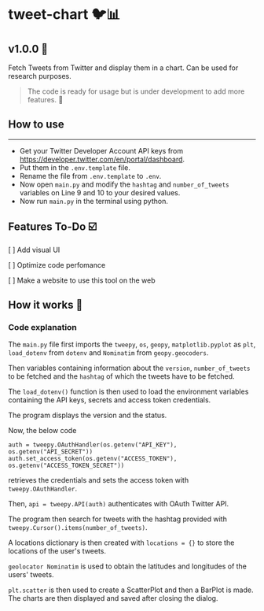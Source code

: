 # tweet-chart 🐦📊
## v1.0.0 🚀
Fetch Tweets from Twitter and display them in a chart. Can be used for research purposes.
>The code is ready for usage but is under development to add more features. 🚀

## How to use
---
- Get your Twitter Developer Account API keys from https://developer.twitter.com/en/portal/dashboard.
- Put them in the `.env.template` file.
- Rename the file from `.env.template` to `.env`.
- Now open `main.py` and modify the `hashtag` and `number_of_tweets` variables on Line 9 and 10 to your desired values.
- Now run `main.py` in the terminal using python.

## Features To-Do ☑️
[ ] Add visual UI

[ ] Optimize code perfomance

[ ] Make a website to use this tool on the web

## How it works 🤔
### Code explanation 

The `main.py` file first imports the `tweepy`, `os`, `geopy`, `matplotlib.pyplot` as `plt`, `load_dotenv` from `dotenv` and `Nominatim` from `geopy.geocoders`.

Then variables containing information about the `version`, `number_of_tweets` to be fetched and the `hashtag` of which the tweets have to be fetched.

The `load_dotenv()` function is then used to load the environment variables containing the API keys, secrets and access token credentials.

The program displays the version and the status.

Now, the below code

`auth = tweepy.OAuthHandler(os.getenv("API_KEY"), os.getenv("API_SECRET"))
auth.set_access_token(os.getenv("ACCESS_TOKEN"), os.getenv("ACCESS_TOKEN_SECRET"))`

retrieves the credentials and sets the access token with `tweepy.OAuthHandler`.

Then, `api = tweepy.API(auth)` authenticates with OAuth Twitter API.

The program then search for tweets with the hashtag provided with `tweepy.Cursor().items(number_of_tweets)`.

A locations dictionary is then created with `locations = {}` to store the locations of the user's tweets.

`geolocator Nominatim` is used to obtain the latitudes and longitudes of the users' tweets.

`plt.scatter` is then used to create a ScatterPlot and then a BarPlot is made. The charts are then displayed and saved after closing the dialog.

